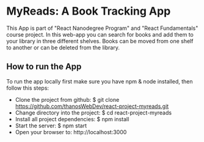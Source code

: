 # MyReads: A Book Tracking App

This App is part of "React Nanodegree Program" and "React Fundamentals" course project.
In this web-app you can search for books and add them to your library in three different shelves. Books can be moved from one shelf to another or can be deleted from the library.


## How to run the App

To run the app locally first make sure you have npm & node installed, then follow this steps:

* Clone the project from github: $ git clone https://github.com/thanosWebDev/react-project-myreads.git
* Change directory into the project: $ cd react-project-myreads
* Install all project dependencies: $ npm install
* Start the server:  $ npm start
* Open your browser to: http://localhost:3000